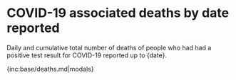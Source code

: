 ﻿# COVID-19 associated deaths by date reported

Daily and cumulative total number of deaths of people who had had a positive test result for COVID-19 reported up to {date}.

{inc:base/deaths.md|modals}
